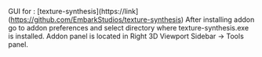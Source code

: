 GUI for : [texture-synthesis](https://link](https://github.com/EmbarkStudios/texture-synthesis)
After installing addon go to addon preferences and select directory where texture-synthesis.exe is installed.
Addon panel is located in Right 3D Viewport Sidebar -> Tools panel.
